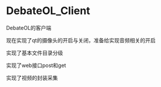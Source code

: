 # DebateOL_Client
DebateOL的客户端

现在实现了qt的摄像头的开启与关闭，准备给实现音频相关的开启

实现了基本文件目录分级

实现了web接口post和get

实现了视频的封装采集  
